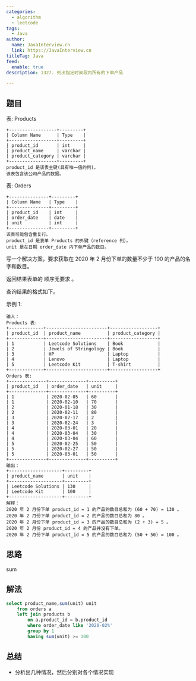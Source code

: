 ```yaml
---
categories:
  - algorithm
  - leetcode
tags:
  - Java
author: 
  name: JavaInterview.cn
  link: https://JavaInterview.cn
titleTag: Java
feed:
  enable: true
description: 1327. 列出指定时间段内所有的下单产品

---
```


## 题目

表: Products

    +------------------+---------+
    | Column Name      | Type    |
    +------------------+---------+
    | product_id       | int     |
    | product_name     | varchar |
    | product_category | varchar |
    +------------------+---------+
    product_id 是该表主键(具有唯一值的列)。
    该表包含该公司产品的数据。


表: Orders
    
    +---------------+---------+
    | Column Name   | Type    |
    +---------------+---------+
    | product_id    | int     |
    | order_date    | date    |
    | unit          | int     |
    +---------------+---------+
    该表可能包含重复行。
    product_id 是表单 Products 的外键（reference 列）。
    unit 是在日期 order_date 内下单产品的数目。


写一个解决方案，要求获取在 2020 年 2 月份下单的数量不少于 100 的产品的名字和数目。

返回结果表单的 顺序无要求 。

查询结果的格式如下。



示例 1:

    输入：
    Products 表:
    +-------------+-----------------------+------------------+
    | product_id  | product_name          | product_category |
    +-------------+-----------------------+------------------+
    | 1           | Leetcode Solutions    | Book             |
    | 2           | Jewels of Stringology | Book             |
    | 3           | HP                    | Laptop           |
    | 4           | Lenovo                | Laptop           |
    | 5           | Leetcode Kit          | T-shirt          |
    +-------------+-----------------------+------------------+
    Orders 表:
    +--------------+--------------+----------+
    | product_id   | order_date   | unit     |
    +--------------+--------------+----------+
    | 1            | 2020-02-05   | 60       |
    | 1            | 2020-02-10   | 70       |
    | 2            | 2020-01-18   | 30       |
    | 2            | 2020-02-11   | 80       |
    | 3            | 2020-02-17   | 2        |
    | 3            | 2020-02-24   | 3        |
    | 4            | 2020-03-01   | 20       |
    | 4            | 2020-03-04   | 30       |
    | 4            | 2020-03-04   | 60       |
    | 5            | 2020-02-25   | 50       |
    | 5            | 2020-02-27   | 50       |
    | 5            | 2020-03-01   | 50       |
    +--------------+--------------+----------+
    输出：
    +--------------------+---------+
    | product_name       | unit    |
    +--------------------+---------+
    | Leetcode Solutions | 130     |
    | Leetcode Kit       | 100     |
    +--------------------+---------+
    解释：
    2020 年 2 月份下单 product_id = 1 的产品的数目总和为 (60 + 70) = 130 。
    2020 年 2 月份下单 product_id = 2 的产品的数目总和为 80 。
    2020 年 2 月份下单 product_id = 3 的产品的数目总和为 (2 + 3) = 5 。
    2020 年 2 月份 product_id = 4 的产品并没有下单。
    2020 年 2 月份下单 product_id = 5 的产品的数目总和为 (50 + 50) = 100 。

## 思路

sum

## 解法
```sql
select product_name,sum(unit) unit
    from orders a
    left join products b 
        on a.product_id = b.product_id
        where order_date like '2020-02%'
        group by 1
        having sum(unit) >= 100

```

## 总结

- 分析出几种情况，然后分别对各个情况实现 
